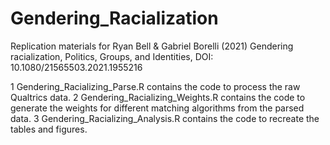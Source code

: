 # Gendering_Racialization
Replication materials for Ryan Bell & Gabriel Borelli (2021) Gendering racialization, Politics, Groups, and Identities, DOI: 10.1080/21565503.2021.1955216 

1 Gendering_Racializing_Parse.R contains the code to process the raw Qualtrics data. 
2 Gendering_Racializing_Weights.R contains the code to generate the weights for different matching algorithms from the parsed data.
3 Gendering_Racializing_Analysis.R contains the code to recreate the tables and figures. 
